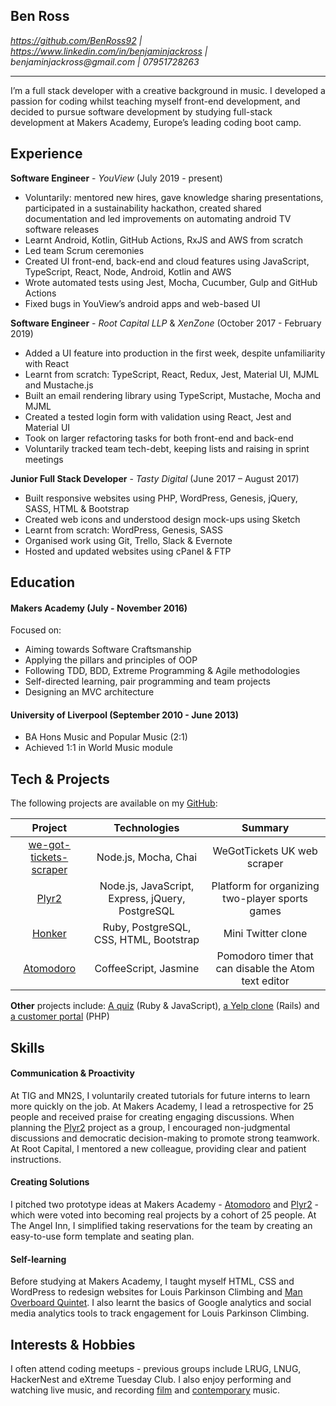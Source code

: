 ## Ben Ross

*https://github.com/BenRoss92 | https://www.linkedin.com/in/benjaminjackross |   
&#00098;&#x65;&#x6e;&#106;&#00097;&#109;&#x69;&#000110;&#x6a;&#x61;&#99;&#x6b;&#000114;&#x6f;&#115;&#x73;&#x40;&#x67;&#109;&#x61;&#105;&#x6c;&#x2e;&#x63;&#111;&#x6d;
 | &#x30;&#x37;&#00057;&#00053;&#00049;&#x37;&#50;&#x38;&#50;&#x36;&#51;*

---

I’m a full stack developer with a creative background in music. I developed a passion for coding whilst teaching myself front-end development, and decided to pursue software development by studying full-stack development at Makers Academy, Europe’s leading coding boot camp.

## Experience

**Software Engineer** - *YouView* (July 2019 - present)

- Voluntarily: mentored new hires, gave knowledge sharing presentations, participated in a sustainability hackathon, created shared documentation and led improvements on automating android TV software releases
- Learnt Android, Kotlin, GitHub Actions, RxJS and AWS from scratch
- Led team Scrum ceremonies
- Created UI front-end, back-end and cloud features using JavaScript, TypeScript, React, Node, Android, Kotlin and AWS
- Wrote automated tests using Jest, Mocha, Cucumber, Gulp and GitHub Actions
- Fixed bugs in YouView’s android apps and web-based UI

**Software Engineer** - *Root Capital LLP* & *XenZone* (October 2017 - February 2019)

- Added a UI feature into production in the first week, despite unfamiliarity with React
- Learnt from scratch: TypeScript, React, Redux, Jest, Material UI, MJML and Mustache.js
- Built an email rendering library using TypeScript, Mustache, Mocha and MJML
- Created a tested login form with validation using React, Jest and Material UI
- Took on larger refactoring tasks for both front-end and back-end
- Voluntarily tracked team tech-debt, keeping lists and raising in sprint meetings

**Junior Full Stack Developer** - *Tasty Digital* (June 2017 – August 2017)

- Built responsive websites using PHP, WordPress, Genesis, jQuery, SASS, HTML & Bootstrap
- Created web icons and understood design mock-ups using Sketch
- Learnt from scratch: WordPress, Genesis, SASS
- Organised work using Git, Trello, Slack & Evernote
- Hosted and updated websites using cPanel & FTP

## Education

#### Makers Academy (July - November 2016)

Focused on:

- Aiming towards Software Craftsmanship
- Applying the pillars and principles of OOP
- Following TDD, BDD, Extreme Programming & Agile methodologies
- Self-directed learning, pair programming and team projects
- Designing an MVC architecture

#### University of Liverpool (September 2010 - June 2013)

- BA Hons Music and Popular Music (2:1)
- Achieved 1:1 in World Music module

## Tech & Projects

The following projects are available on my [GitHub](https://github.com/BenRoss92/):

| Project | Technologies | Summary |
|:---:|:---:|:---:|
| [we-got-tickets-scraper](https://github.com/BenRoss92/we-got-tickets-scraper) | Node.js, Mocha, Chai | WeGotTickets UK web scraper |
| [Plyr2](https://github.com/BenRoss92/plyr2) | Node.js, JavaScript, Express, jQuery, PostgreSQL | Platform for organizing two-player sports games |
| [Honker](https://github.com/BenRoss92/honker) | Ruby, PostgreSQL, CSS, HTML, Bootstrap | Mini Twitter clone |
| [Atomodoro](https://github.com/BenRoss92/Atomodoro) | CoffeeScript, Jasmine | Pomodoro timer that can disable the Atom text editor |

**Other** projects include: [A quiz](https://github.com/BenRoss92/quiz) (Ruby & JavaScript), [a Yelp clone](https://github.com/BenRoss92/yelp_clone) (Rails) and [a customer portal](https://github.com/BenRoss92/customer_portal) (PHP)

## Skills

#### Communication & Proactivity

At TIG and MN2S, I voluntarily created tutorials for future interns to learn more quickly on the job. At Makers Academy, I lead a retrospective for 25 people and received praise for creating engaging discussions. When planning the [Plyr2](https://github.com/BenRoss92/plyr2) project as a group, I encouraged non-judgmental discussions and democratic decision-making to promote strong teamwork. At Root Capital, I mentored a new colleague, providing clear and patient instructions.

#### Creating Solutions

I pitched two prototype ideas at Makers Academy - [Atomodoro](https://github.com/BenRoss92/Atomodoro) and [Plyr2](https://github.com/BenRoss92/plyr2) - which were voted into becoming real projects by a cohort of 25 people. At The Angel Inn, I simplified taking reservations for the team by creating an easy-to-use form template and seating plan.

#### Self-learning

Before studying at Makers Academy, I taught myself HTML, CSS and WordPress to redesign websites for Louis Parkinson Climbing and [Man Overboard Quintet](https://manoverboardswing.co.uk). I also learnt the basics of Google analytics and social media analytics tools to track engagement for Louis Parkinson Climbing.

## Interests & Hobbies

I often attend coding meetups - previous groups include LRUG, LNUG, HackerNest and eXtreme Tuesday Club. I also enjoy performing and watching live music, and recording [film](https://www.youtube.com/user/BenRoss92/videos?live_view=500&sort=dd&view=0&flow=list)
 and [contemporary](https://soundcloud.com/ben-ross-92) music.
